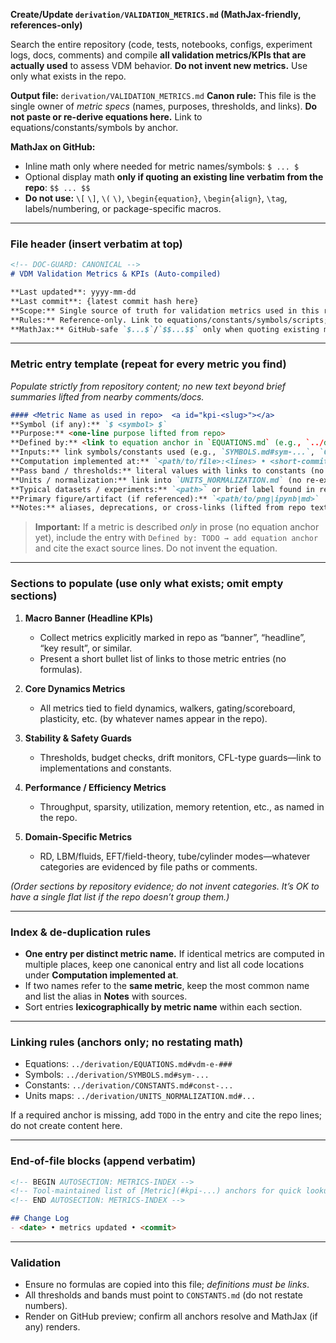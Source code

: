 **Create/Update `derivation/VALIDATION_METRICS.md` (MathJax-friendly, references-only)**

Search the entire repository (code, tests, notebooks, configs, experiment logs, docs, comments) and compile **all validation metrics/KPIs that are actually used** to assess VDM behavior. **Do not invent new metrics.** Use only what exists in the repo.

**Output file:** `derivation/VALIDATION_METRICS.md`
**Canon rule:** This file is the single owner of *metric specs* (names, purposes, thresholds, and links). **Do not paste or re-derive equations here.** Link to equations/constants/symbols by anchor.

**MathJax on GitHub:**

* Inline math only where needed for metric names/symbols: `$ ... $`
* Optional display math **only if quoting an existing line verbatim from the repo**: `$$ ... $$`
* **Do not use:** `\[` `\]`, `\(` `\)`, `\begin{equation}`, `\begin{align}`, `\tag`, labels/numbering, or package-specific macros.

---

### File header (insert verbatim at top)

```markdown
<!-- DOC-GUARD: CANONICAL -->
# VDM Validation Metrics & KPIs (Auto-compiled)

**Last updated**: yyyy-mm-dd 
**Last commit**: {latest commit hash here}
**Scope:** Single source of truth for validation metrics used in this repository: names, purposes, thresholds/bands, and references to their definitions and implementations.  
**Rules:** Reference-only. Link to equations/constants/symbols/scripts; do not restate formulas here.  
**MathJax:** GitHub-safe `$...$`/`$$...$$` only when quoting existing math.
```

---

### Metric entry template (repeat for every metric you find)

*Populate strictly from repository content; no new text beyond brief summaries lifted from nearby comments/docs.*

```markdown
#### <Metric Name as used in repo>  <a id="kpi-<slug>"></a>
**Symbol (if any):** `$ <symbol> $`  
**Purpose:** <one-line purpose lifted from repo>  
**Defined by:** <link to equation anchor in `EQUATIONS.md` (e.g., `../derivation/EQUATIONS.md#vdm-e-###`)>  
**Inputs:** link symbols/constants used (e.g., `SYMBOLS.md#sym-...`, `CONSTANTS.md#const-...`)  
**Computation implemented at:** `<path/to/file>:<lines> • <short-commit>` (list all locations if multiple)  
**Pass band / thresholds:** literal values with links to constants (no formulas). Example: `[a, b]` → `CONSTANTS.md#const-...`  
**Units / normalization:** link into `UNITS_NORMALIZATION.md` (no re-explanations)  
**Typical datasets / experiments:** `<path>` or brief label found in repo  
**Primary figure/artifact (if referenced):** `<path/to/png|ipynb|md>`  
**Notes:** aliases, deprecations, or cross-links (lifted from repo text)
```

> **Important:** If a metric is described *only* in prose (no equation anchor yet), include the entry with `Defined by: TODO → add equation anchor` and cite the exact source lines. Do not invent the equation.

---

### Sections to populate (use only what exists; omit empty sections)

1. **Macro Banner (Headline KPIs)**

   * Collect metrics explicitly marked in repo as “banner”, “headline”, “key result”, or similar.
   * Present a short bullet list of links to those metric entries (no formulas).

2. **Core Dynamics Metrics**

   * All metrics tied to field dynamics, walkers, gating/scoreboard, plasticity, etc. (by whatever names appear in the repo).

3. **Stability & Safety Guards**

   * Thresholds, budget checks, drift monitors, CFL-type guards—link to implementations and constants.

4. **Performance / Efficiency Metrics**

   * Throughput, sparsity, utilization, memory retention, etc., as named in the repo.

5. **Domain-Specific Metrics**

   * RD, LBM/fluids, EFT/field-theory, tube/cylinder modes—whatever categories are evidenced by file paths or comments.

*(Order sections by repository evidence; do not invent categories. It’s OK to have a single flat list if the repo doesn’t group them.)*

---

### Index & de-duplication rules

* **One entry per distinct metric name.** If identical metrics are computed in multiple places, keep one canonical entry and list all code locations under **Computation implemented at**.
* If two names refer to the **same metric**, keep the most common name and list the alias in **Notes** with sources.
* Sort entries **lexicographically by metric name** within each section.

---

### Linking rules (anchors only; no restating math)

* Equations: `../derivation/EQUATIONS.md#vdm-e-###`
* Symbols: `../derivation/SYMBOLS.md#sym-...`
* Constants: `../derivation/CONSTANTS.md#const-...`
* Units maps: `../derivation/UNITS_NORMALIZATION.md#...`

If a required anchor is missing, add `TODO` in the entry and cite the repo lines; do not create content here.

---

### End-of-file blocks (append verbatim)

```markdown
<!-- BEGIN AUTOSECTION: METRICS-INDEX -->
<!-- Tool-maintained list of [Metric](#kpi-...) anchors for quick lookup -->
<!-- END AUTOSECTION: METRICS-INDEX -->

## Change Log
- <date> • metrics updated • <commit>
```

---

### Validation

* Ensure no formulas are copied into this file; *definitions must be links*.
* All thresholds and bands must point to `CONSTANTS.md` (do not restate numbers).
* Render on GitHub preview; confirm all anchors resolve and MathJax (if any) renders.
